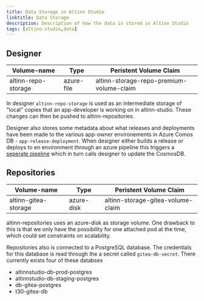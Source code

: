 ```yaml
---
title: Data Storage in Altinn Studio
linktitle: Data Storage
description: Description of how the data is stored in Altinn Studio
tags: [altinn-studio,data]
--- 
```




## Designer


| Volume-name       | Type          | Peristent Volume Claim                    |
|-------------------|---------------|-------------------------------------------|               
|altinn-repo-storage|azure-file     |altinn-storage-repo-premium-volume-claim   |

In designer `altinn-repo-storage` is used as an intermediate storage of "local" copies that an app-developer is working on in altinn-studio. These changes can then be pushed to altinn-repositories.

Designer also stores some metadata about what releases and deployments have been made to the various app-owner environements in Azure Comos DB - `app-release-deployment`.
When designer either builds a release or deploys to en environment through an azure pipeline this triggers a [seperate pipeline](https://dev.azure.com/brreg/altinn-studio/_build?definitionId=85) which in turn calls designer to update the CosmosDB.


## Repositories

| Volume-name           | Type          | Peristent Volume Claim            |
|-----------------------|---------------|-----------------------------------|               
|altinn-gitea-storage   |azure-disk     |altinn-storage-gitea-volume-claim  |


altinn-repositories uses an azure-disk as storage volume. One drawback to this is that we only have the possibility for one attached pod at the time, which could set constraints on scalability.

Repositories also is connected to a PostgreSQL database. The credentials for this database is read through the a secret called `gitea-db-secret`.
There currently exists four of these databses
- altinnstudio-db-prod-postgres
- altinnstudio-db-staging-postgres
- db-gitea-postgres
- t30-gitea-db

